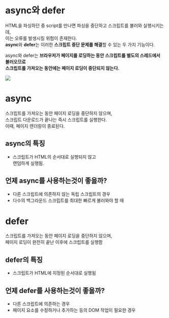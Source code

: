 # async와 defer
HTML을 파싱하던 중 script를 만나면 파싱을 중단하고 스크립트를 불러와 실행시키는데, </br>이는 오류를 발생시킬 위험이 존재한다.</br>
**async**와 **defer**는 이러한 **스크립트 중단 문제를 해결**할 수 있는 두 가지 기능이다.

async와 defer는 **브라우저가 페이지를 로딩하는 동안 
스크립트를 별도의 스레드에서 불러오므로 </br>
스크립트를 가져오는 동안에는 페이지 로딩이 중단되지 않는다.**

<img src = "https://developer.mozilla.org/en-US/docs/Learn/JavaScript/First_steps/What_is_JavaScript/async-defer.jpg">

# async 
스크립트를 가져오는 동안 페이지 로딩을 중단하지 않으며,</br> 스크립트 다운로드가 끝나는 즉시 스크립트를 실행한다. </br>
이때, 페이지 렌더링이 종료된다.

## async의 특징
- 스크립트가 HTML의 순서대로 실행되지 않고 </br>랜덤하게 실행됨.

## 언제 async를 사용하는것이 좋을까?
- 다른 스크립트에 의존하지 않는 독립 스크립트의 경우
-  다수의 백그라운드 스크립트를 최대한 빠르게 불러와야 할 때

# defer 
스크립트를 가져오는 동안 페이지 로딩을 중단하지 않으며, </br>페이지 로딩이 완전히 끝난 이후에 스크립트를 실행함

## defer의 특징
- 스크립트가 HTML에 지정된 순서대로 실행됨

## 언제 defer를 사용하는것이 좋을까?
- 다른 스크립트에 의존하는 경우
- 페이지 요소를 수정하거나 추가하는 등의 DOM 작업이 필요한 경우